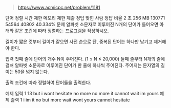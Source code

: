 > https://www.acmicpc.net/problem/1181

단어 정렬
시간 제한	메모리 제한	제출	정답	맞힌 사람	정답 비율
2 초	256 MB	130771	54564	40802	40.334%
문제
알파벳 소문자로 이루어진 N개의 단어가 들어오면 아래와 같은 조건에 따라 정렬하는 프로그램을 작성하시오.

길이가 짧은 것부터
길이가 같으면 사전 순으로
단, 중복된 단어는 하나만 남기고 제거해야 한다.

입력
첫째 줄에 단어의 개수 N이 주어진다. (1 ≤ N ≤ 20,000) 둘째 줄부터 N개의 줄에 걸쳐 알파벳 소문자로 이루어진 단어가 한 줄에 하나씩 주어진다. 주어지는 문자열의 길이는 50을 넘지 않는다.

출력
조건에 따라 정렬하여 단어들을 출력한다.

예제 입력 1 
13
but
i
wont
hesitate
no
more
no
more
it
cannot
wait
im
yours
예제 출력 1 
i
im
it
no
but
more
wait
wont
yours
cannot
hesitate